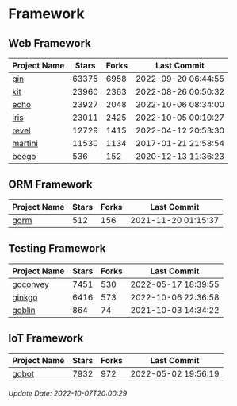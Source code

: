 # Framework

## Web Framework
| Project Name | Stars | Forks | Last Commit |
| ------------ | ----- | ----- | ----------- |
| [gin](https://github.com/gin-gonic/gin) | 63375 | 6958 | 2022-09-20 06:44:55 |
| [kit](https://github.com/go-kit/kit) | 23960 | 2363 | 2022-08-26 00:50:32 |
| [echo](https://github.com/labstack/echo) | 23927 | 2048 | 2022-10-06 08:34:00 |
| [iris](https://github.com/kataras/iris) | 23011 | 2425 | 2022-10-05 00:10:27 |
| [revel](https://github.com/revel/revel) | 12729 | 1415 | 2022-04-12 20:53:30 |
| [martini](https://github.com/go-martini/martini) | 11530 | 1134 | 2017-01-21 21:58:54 |
| [beego](https://github.com/astaxie/beego) | 536 | 152 | 2020-12-13 11:36:23 |

## ORM Framework
| Project Name | Stars | Forks | Last Commit |
| ------------ | ----- | ----- | ----------- |
| [gorm](https://github.com/jinzhu/gorm) | 512 | 156 | 2021-11-20 01:15:37 |

## Testing Framework
| Project Name | Stars | Forks | Last Commit |
| ------------ | ----- | ----- | ----------- |
| [goconvey](https://github.com/smartystreets/goconvey) | 7451 | 530 | 2022-05-17 18:39:55 |
| [ginkgo](https://github.com/onsi/ginkgo) | 6416 | 573 | 2022-10-06 22:36:58 |
| [goblin](https://github.com/franela/goblin) | 864 | 74 | 2021-10-03 14:34:22 |

## IoT Framework
| Project Name | Stars | Forks | Last Commit |
| ------------ | ----- | ----- | ----------- |
| [gobot](https://github.com/hybridgroup/gobot) | 7932 | 972 | 2022-05-02 19:56:19 |

*Update Date: 2022-10-07T20:00:29*